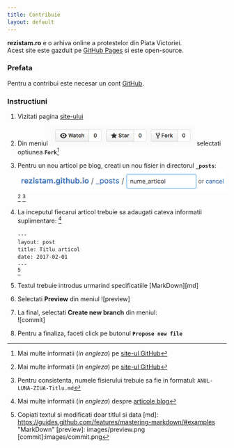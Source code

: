 ```yaml
---
title: Contribuie
layout: default
---
```


**rezistam.ro** e o arhiva online a protestelor din Piata Victoriei.  
Acest site este gazduit pe [GitHub Pages](https://github.com/rezistam/rezistam.github.io) si este open-source.  

### Prefata

Pentru a contribui este necesar un cont [GitHub](https://github.com/). 

### Instructiuni

1. Vizitati pagina [site-ului](https://github.com/rezistam/rezistam.github.io)
2. Din meniul ![meniu](images/meniu.png) selectati optiunea **`Fork`**[^fork]  
3. Pentru un nou articol pe blog, creati un nou fisier in directorul **`_posts`**: ![articol](images/articol.png) [^file]  [^name]
4. La inceputul fiecarui articol trebuie sa adaugati cateva informatii suplimentare: [^post]  

	`---`  
	`layout: post`  
	`title: Titlu articol`  
	`date: 2017-02-01`  
	`---`  
 [^info]
5. Textul trebuie introdus urmarind specificatiile [MarkDown][md]
6. Selectati **Preview** din meniul ![preview]
7. La final, selectati **Create new branch** din meniul:  
![commit]
8. Pentru a finaliza, faceti click pe butonul **`Propose new file`**


[^fork]: Mai multe informatii (*in engleza*) pe [site-ul GitHub](https://help.github.com/articles/fork-a-repo/)
[^file]: Mai multe informatii (*in engleza*) pe [site-ul GitHub](https://github.com/blog/1327-creating-files-on-github) 
[^name]: Pentru consistenta, numele fisierului trebuie sa fie in formatul: `ANUL-LUNA-ZIUA-Titlu.md`
[^post]: Mai multe informatii (*in engleza*) despre [articole blog](https://jekyllrb.com/docs/posts/)
[^info]: Copiati textul si modificati doar titlul si data
[md]: https://guides.github.com/features/mastering-markdown/#examples "MarkDown"
[preview]: images/preview.png
[commit]:images/commit.png